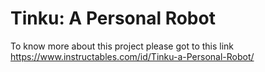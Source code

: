 # Tinku: A Personal Robot
To know more about this project please got to this link https://www.instructables.com/id/Tinku-a-Personal-Robot/
